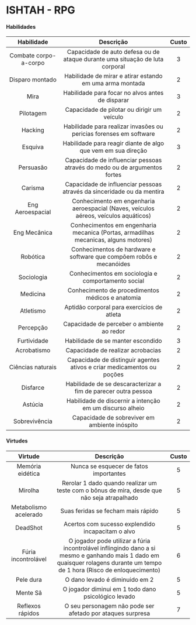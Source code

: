 # ISHTAH - RPG

#### Habilidades

| Habilidade | Descrição | Custo |
|:----------:|:---------:|:-----:|
| Combate corpo-a-corpo | Capacidade de auto defesa ou de ataque durante uma situação de luta corporal | 3 |
| Disparo montado | Habilidade de mirar e atirar estando em uma arma montada | 2 |
| Mira | Habilidade para focar no alvos antes de disparar | 3 |
| Pilotagem | Capacidade de pilotar ou dirigir um veículo  | 2 |
| Hacking | Habilidade para realizar invasões ou pericias forenses em software  | 2 |
| Esquiva | Habilidade para reagir diante de algo que vem em sua direção | 3 |
| Persuasão | Capacidade de influenciar pessoas através do medo ou de argumentos fortes | 2 |
| Carisma | Capacidade de influenciar pessoas através da sinceridade ou da mentira | 2 |
| Eng Aeroespacial | Conhecimento em engenharia aeroespacial (Naves, veículos aéreos, veículos aquáticos)  | 2 |
| Eng Mecânica | Conhecimentos em engenharia mecanica (Portas, armadilhas mecanicas, alguns motores)  | 2 |
| Robótica | Conhecimentos de hardware e software que compõem robôs e mecanóides | 2 |
| Sociologia | Conhecimentos em sociologia e comportamento social  | 2 |
| Medicina | Conhecimento de procedimentos médicos e anatomia | 2 |
| Atletismo | Aptidão corporal para exercícios de atleta | 2 |
| Percepção | Capacidade de perceber o ambiente ao redor | 2 |
| Furtividade | Habilidade de se manter escondido | 3 |
| Acrobatismo | Capacidade de realizar acrobacias | 2 |
| Ciências naturais | Capacidade de distinguir agentes ativos e criar medicamentos ou poções | 2 |
| Disfarce | Habilidade de se descaracterizar a fim de parecer outra pessoa | 2 |
| Astúcia | Habilidade de discernir a intenção em um discurso alheio | 2 |
| Sobrevivência | Capacidade de sobreviver em ambiente inóspito | 2 |


#### Virtudes

| Virtude | Descrição | Custo |
|:----------:|:---------:|:-----:|
| Memória eidética | Nunca se esquecer de fatos importantes | 5 |
| Mirolha | Rerolar 1 dado quando realizar um teste com o bônus de mira, desde que não seja atrapalhado | 5 |
| Metabolismo acelerado | Suas feridas se fecham mais rápido | 5 |
| DeadShot | Acertos com sucesso explendido incapacitam o alvo | 5 |
| Fúria incontrolável | O jogador pode utilizar a fúria incontrolável inflingindo dano a si mesmo e ganhando mais 1 dado em quaisquer rolagens durante um tempo de 1 hora (Risco de enloquecimento) | 6 |
| Pele dura | O dano levado é diminuido em 2 | 5 |
| Mente Sã | O jogador diminui em 1 todo dano psicológico levado | 5 |
| Reflexos rápidos | O seu personagem não pode ser afetado por ataques surpresa | 7 |
